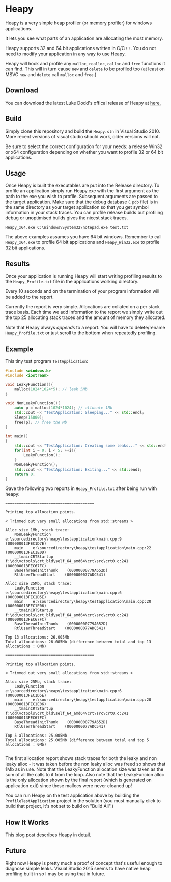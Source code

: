 Heapy
=====

Heapy is a very simple heap profiler (or memory profiler) for windows applications.

It lets you see what parts of an application are allocating the most memory.

Heapy supports 32 and 64 bit applications written in C/C++. You do not need to modify your application in any way to use Heapy.

Heapy will hook and profile any `malloc`, `realloc`, `calloc` and `free` functions it can find. This will in turn cause `new` and `delete` to be profiled too (at least on MSVC `new` and `delete` call `malloc` and `free`.)

Download
--------

You can download the latest Luke Dodd's offical release of Heapy at [here.](https://github.com/lukedodd/Heapy/releases)


Build
-----

Simply clone this repository and build the `Heapy.sln` in Visual Studio 2010. More recent versions of visual studio should work, older versions will not.

Be sure to select the correct configuration for your needs: a release Win32 or x64 configuration depending on whether you want to profile 32 or 64 bit applications.


Usage
-----

Once Heapy is built the executables are put into the Release directory. To profile an application simply run Heapy.exe with the first argument as the path to the exe you wish to profile. Subsequent arguments are passed to the target application. Make sure that the debug database (`.pdb` file) is in the same directory as your target application so that you get symbol information in your stack traces. You can profile release builds but profiling debug or unoptimised builds gives the nicest stack traces.

```
Heapy_x64.exe C:\Windows\System32\notepad.exe test.txt
```

The above examples assumes you have 64 bit windows. Remember to call `Heapy_x64.exe` to profile 64 bit applications and `Heapy_Win32.exe` to profile 32 bit applications. 

Results
-------

Once your application is running Heapy will start writing profiling results to the `Heapy_Profile.txt` file in the applications working directory.

Every 10 seconds and on the termination of your program information will be added to the report.

Currently the report is very simple. Allocations are collated on a per stack trace basis. Each time we add information to the report we simply write out the top 25 allocating stack traces and the amount of memory they allocated.

Note that Heapy always *appends* to a report. You will have to delete/rename `Heapy_Profile.txt` or just scroll to the bottom when repeatedly profiling. 

Example
-------

This tiny test program `TestApplication`:

```C++
#include <windows.h>
#include <iostream>

void LeakyFunction(){
	malloc(1024*1024*5); // leak 5Mb
}

void NonLeakyFunction(){
	auto p = malloc(1024*1024); // allocate 1Mb
	std::cout << "TestApplication: Sleeping..." << std::endl;
	Sleep(15000);
	free(p); // free the Mb
}

int main()
{
	std::cout << "TestApplication: Creating some leaks..." << std::endl;
	for(int i = 0; i < 5; ++i){
		LeakyFunction();
	}
	NonLeakyFunction();
	std::cout << "TestApplication: Exiting..." << std::endl;
	return 0;
}
```

Gave the following two reports in `Heapy_Profile.txt` after being run with heapy:

```
=======================================

Printing top allocation points.

< Trimmed out very small allocations from std::streams >

Alloc size 1Mb, stack trace: 
    NonLeakyFunction    e:\sourcedirectory\heapy\testapplication\main.cpp:9    (000000013FEC1D7E)
    main    e:\sourcedirectory\heapy\testapplication\main.cpp:22    (000000013FEC1E0D)
    __tmainCRTStartup    f:\dd\vctools\crt_bld\self_64_amd64\crt\src\crt0.c:241    (000000013FEC67FC)
    BaseThreadInitThunk    (00000000779A652D)
    RtlUserThreadStart    (0000000077ADC541)

Alloc size 25Mb, stack trace: 
    LeakyFunction    e:\sourcedirectory\heapy\testapplication\main.cpp:6    (000000013FEC1D5E)
    main    e:\sourcedirectory\heapy\testapplication\main.cpp:20    (000000013FEC1E06)
    __tmainCRTStartup    f:\dd\vctools\crt_bld\self_64_amd64\crt\src\crt0.c:241    (000000013FEC67FC)
    BaseThreadInitThunk    (00000000779A652D)
    RtlUserThreadStart    (0000000077ADC541)

Top 13 allocations: 26.005Mb
Total allocations: 26.005Mb (difference between total and top 13 allocations : 0Mb)

=======================================

Printing top allocation points.

< Trimmed out very small allocations from std::streams >

Alloc size 25Mb, stack trace: 
    LeakyFunction    e:\sourcedirectory\heapy\testapplication\main.cpp:6    (000000013FEC1D5E)
    main    e:\sourcedirectory\heapy\testapplication\main.cpp:20    (000000013FEC1E06)
    __tmainCRTStartup    f:\dd\vctools\crt_bld\self_64_amd64\crt\src\crt0.c:241    (000000013FEC67FC)
    BaseThreadInitThunk    (00000000779A652D)
    RtlUserThreadStart    (0000000077ADC541)

Top 5 allocations: 25.005Mb
Total allocations: 25.005Mb (difference between total and top 5 allocations : 0Mb)


```

The first allocation report shows stack traces for both the leaky and non leaky alloc - it was taken before the non leaky alloc was freed so shows that 1Mb as in use. Note that the LeakyFunction allocation size was taken as the sum of all the calls to it from the loop. Also note that the LeakyFuncion alloc is the only allocation shown by the final report (which is generated on application exit) since these mallocs were never cleaned up!

You can run Heapy on the test application above by building the `ProfileTestApplication` project in the solution (you must manually click to build that project, it's not set to build on "Build All".)

How It Works
-----------

This [blog post](http://www.lukedodd.com/heapy-heap-profiler/) describes Heapy in detail.

Future
------

Right now Heapy is pretty much a proof of concept that's useful enough to diagnose simple leaks. Visual Studio 2015 seems to have native heap profiling built in so I may be using that in future.
